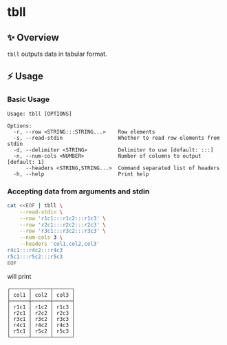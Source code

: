 # tbll

✨ Overview
---

`tbll` outputs data in tabular format.

⚡️ Usage
---

### Basic Usage

```text
Usage: tbll [OPTIONS]

Options:
  -r, --row <STRING:::STRING...>    Row elements
  -s, --read-stdin                  Whether to read row elements from stdin
  -d, --delimiter <STRING>          Delimiter to use [default: :::]
  -n, --num-cols <NUMBER>           Number of columns to output [default: 1]
      --headers <STRING,STRING...>  Command separated list of headers
  -h, --help                        Print help
```

### Accepting data from arguments and stdin

```bash
cat <<EOF | tbll \
    --read-stdin \
    --row 'r1c1:::r1c2:::r1c3' \
    --row 'r2c1:::r2c2:::r2c3' \
    --row 'r3c1:::r3c2:::r3c3' \
    --num-cols 3 \
    --headers 'col1,col2,col3'
r4c1:::r4c2:::r4c3
r5c1:::r5c2:::r5c3
EOF
```

will print

```text
┌──────┬──────┬──────┐
│ col1 │ col2 │ col3 │
├──────┼──────┼──────┤
│ r1c1 │ r1c2 │ r1c3 │
│ r2c1 │ r2c2 │ r2c3 │
│ r3c1 │ r3c2 │ r3c3 │
│ r4c1 │ r4c2 │ r4c3 │
│ r5c1 │ r5c2 │ r5c3 │
└──────┴──────┴──────┘
```
